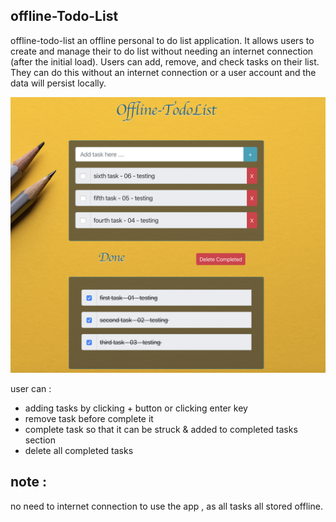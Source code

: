 ## offline-Todo-List

offline-todo-list an offline personal to do list application.
It allows users to create and manage their to do list without needing an internet connection (after the initial load).
Users can add, remove, and check tasks on their list. They can do this without an internet connection or a user account and the data will persist locally.

![app-screenshot](/screenshots/screenshot-1.png "App screenshot")


user can : 
- adding tasks by clicking + button or clicking enter key
- remove task before complete it 
- complete task so that it can be struck & added to completed tasks section 
- delete all completed tasks 

## note : 
no need to internet connection to use the app , as all tasks all stored offline.

